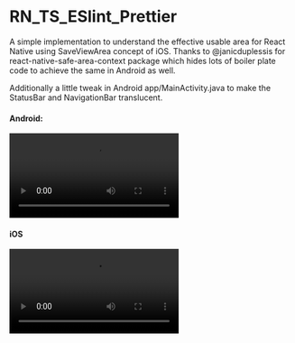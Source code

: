 # RN_TS_ESlint_Prettier

A simple implementation to understand the effective usable area for React Native using SaveViewArea concept of iOS.
Thanks to @janicduplessis for react-native-safe-area-context package which hides lots of boiler plate code to achieve the same in Android as well.

Additionally a little tweak in Android app/MainActivity.java to make the StatusBar and NavigationBar translucent.

#### Android:

![Alt text](androidrotation.mov?raw=true 'Android Save Area')

#### iOS

![Alt text](iosrotation.mov?raw=true 'iOS Save Area')
